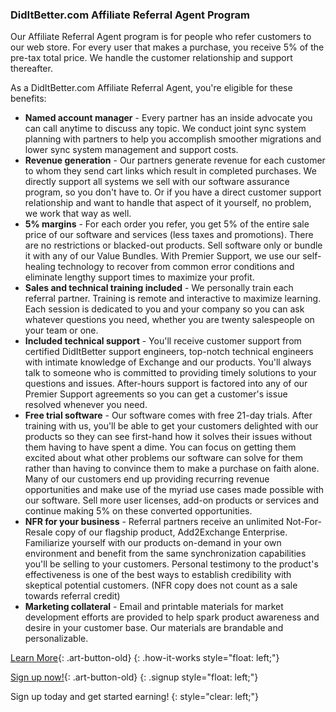 ### DidItBetter.com Affiliate Referral Agent Program

Our Affiliate Referral Agent program is for people who refer customers
to our web store.  For every user that makes a purchase, you receive 5%
of the pre-tax total price.  We handle the customer relationship and
support thereafter.

As a DidItBetter.com Affiliate Referral Agent, you're eligible for
these benefits:

* **Named account manager** - Every partner has an inside advocate you
  can call anytime to discuss any topic. We conduct joint sync system
  planning with partners to help you accomplish smoother migrations and
  lower sync system management and support costs.
* **Revenue generation** - Our partners generate revenue for each
  customer to whom they send cart links which result in completed
  purchases. We directly support all systems we sell with our software
  assurance program, so you don't have to. Or if you have a direct
  customer support relationship and want to handle that aspect of it
  yourself, no problem, we work that way as well.
* **5% margins** - For each order you refer, you get 5% of the entire
  sale price of our software and services (less taxes and promotions).
  There are no restrictions or blacked-out products. Sell software only
  or bundle it with any of our Value Bundles. With Premier Support, we
  use our self-healing technology to recover from common error
  conditions and eliminate lengthy support times to maximize your
  profit.
* **Sales and technical training included** - We personally train each
  referral partner. Training is remote and interactive to maximize
  learning. Each session is dedicated to you and your company so you can
  ask whatever questions you need, whether you are twenty salespeople on
  your team or one.
* **Included technical support** - You'll receive customer support from
  certified DidItBetter support engineers, top-notch technical engineers
  with intimate knowledge of Exchange and our products. You'll always
  talk to someone who is committed to providing timely solutions to your
  questions and issues. After-hours support is factored into any of our
  Premier Support agreements so you can get a customer's issue resolved
  whenever you need.
* **Free trial software** - Our software comes with free 21-day trials.
  After training with us, you'll be able to get your customers
  delighted with our products so they can see first-hand how it solves
  their issues without them having to have spent a dime. You can focus
  on getting them excited about what other problems our software can
  solve for them rather than having to convince them to make a purchase
  on faith alone. Many of our customers end up providing recurring
  revenue opportunities and make use of the myriad use cases made
  possible with our software. Sell more user licenses, add-on products
  or services and continue making 5% on these converted opportunities.
* **NFR for your business** - Referral partners receive an unlimited
  Not-For-Resale copy of our flagship product, Add2Exchange Enterprise.
  Familiarize yourself with our products on-demand in your own
  environment and benefit from the same synchronization capabilities
  you'll be selling to your customers. Personal testimony to the
  product's effectiveness is one of the best ways to establish
  credibility with skeptical potential customers. (NFR copy does not
  count as a sale towards referral credit)
* **Marketing collateral** - Email and printable materials for market
  development efforts are provided to help spark product awareness and
  desire in your customer base. Our materials are brandable and
  personalizable.

[Learn More](/how-it-works/){: .art-button-old}
{: .how-it-works style="float: left;"}

[Sign up now!](/referral-signup/){: .art-button-old}
{: .signup style="float: left;"}

Sign up today and get started earning!
{: style="clear: left;"}

